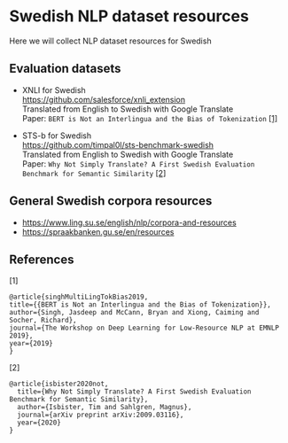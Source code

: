 # Swedish NLP dataset resources
Here we will collect NLP dataset resources for Swedish

## Evaluation datasets

* XNLI for Swedish  
https://github.com/salesforce/xnli_extension  
Translated from English to Swedish with Google Translate  
Paper: `BERT is Not an Interlingua and the Bias of Tokenization` [[1]](#1)

* STS-b for Swedish  
https://github.com/timpal0l/sts-benchmark-swedish  
Translated from English to Swedish with Google Translate  
Paper: `Why Not Simply Translate? A First Swedish Evaluation Benchmark for Semantic Similarity` [[2]](#2) 

## General Swedish corpora resources

* https://www.ling.su.se/english/nlp/corpora-and-resources
* https://spraakbanken.gu.se/en/resources

## References
<a id="1">[1]</a>  
```
@article{singhMultiLingTokBias2019,
title={{BERT is Not an Interlingua and the Bias of Tokenization}},
author={Singh, Jasdeep and McCann, Bryan and Xiong, Caiming and Socher, Richard},
journal={The Workshop on Deep Learning for Low-Resource NLP at EMNLP 2019},
year={2019}
}
```

<a id="2">[2]</a>
```
@article{isbister2020not,
  title={Why Not Simply Translate? A First Swedish Evaluation Benchmark for Semantic Similarity},
  author={Isbister, Tim and Sahlgren, Magnus},
  journal={arXiv preprint arXiv:2009.03116},
  year={2020}
}
```